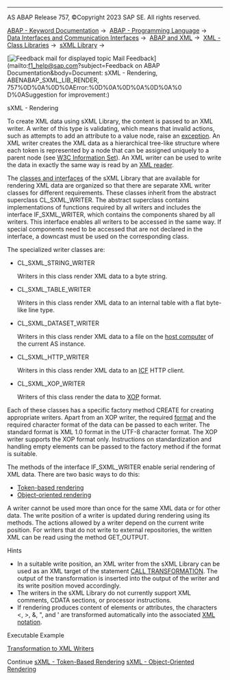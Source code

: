  

* * *

AS ABAP Release 757, ©Copyright 2023 SAP SE. All rights reserved.

[ABAP - Keyword Documentation](javascript:call_link\('abenabap.htm'\)) →  [ABAP - Programming Language](javascript:call_link\('abenabap_reference.htm'\)) →  [Data Interfaces and Communication Interfaces](javascript:call_link\('abenabap_data_communication.htm'\)) →  [ABAP and XML](javascript:call_link\('abenabap_xml.htm'\)) →  [XML - Class Libraries](javascript:call_link\('abenabap_xml_libs.htm'\)) →  [sXML Library](javascript:call_link\('abenabap_sxml_lib.htm'\)) → 

 [![](Mail.gif?object=Mail.gif&sap-language=EN "Feedback mail for displayed topic") Mail Feedback](mailto:f1_help@sap.com?subject=Feedback on ABAP Documentation&body=Document: sXML - Rendering, ABENABAP_SXML_LIB_RENDER, 757%0D%0A%0D%0AError:%0D%0A%0D%0A%0D%0A%0
D%0ASuggestion for improvement:)

sXML - Rendering

To create XML data using sXML Library, the content is passed to an XML writer. A writer of this type is validating, which means that invalid actions, such as attempts to add an attribute to a value node, raise an [exception](javascript:call_link\('abenabap_sxml_lib_exceptions.htm'\)). An XML writer creates the XML data as a hierarchical tree-like structure where each token is represented by a node that can be assigned uniquely to a parent node (see [W3C Information Set](http://www.w3.org/TR/xml-infoset/)). An XML writer can be used to write the data in exactly the same way is read by an [XML reader](javascript:call_link\('abenabap_sxml_lib_parse.htm'\)).

The [classes and interfaces](javascript:call_link\('abenabap_sxml_lib_writer.htm'\)) of the sXML Library that are available for rendering XML data are organized so that there are separate XML writer classes for different requirements. These classes inherit from the abstract superclass CL\_SXML\_WRITER. The abstract superclass contains implementations of functions required by all writers and includes the interface IF\_SXML\_WRITER, which contains the components shared by all writers. This interface enables all writers to be accessed in the same way. If special components need to be accessed that are not declared in the interface, a downcast must be used on the corresponding class.

The specialized writer classes are:

-   CL\_SXML\_STRING\_WRITER
    
    Writers in this class render XML data to a byte string.
    
-   CL\_SXML\_TABLE\_WRITER
    
    Writers in this class render XML data to an internal table with a flat byte-like line type.
    
-   CL\_SXML\_DATASET\_WRITER
    
    Writers in this class render XML data to a file on the [host computer](javascript:call_link\('abenhost_computer_glosry.htm'\) "Glossary Entry") of the current AS instance.
    
-   CL\_SXML\_HTTP\_WRITER
    
    Writers in this class render XML data to an [ICF](javascript:call_link\('abenicf_glosry.htm'\) "Glossary Entry") HTTP client.
    
-   CL\_SXML\_XOP\_WRITER
    
    Writers of this class render the data to [XOP](javascript:call_link\('abenxop_glosry.htm'\) "Glossary Entry") format.
    

Each of these classes has a specific factory method CREATE for creating appropriate writers. Apart from an XOP writer, the required [format](javascript:call_link\('abenabap_sxml_lib_formats.htm'\)) and the required character format of the data can be passed to each writer. The standard format is XML 1.0 format in the UTF-8 character format. The XOP writer supports the XOP format only. Instructions on standardization and handling empty elements can be passed to the factory method if the format is suitable.

The methods of the interface IF\_SXML\_WRITER enable serial rendering of XML data. There are two basic ways to do this:

-   [Token-based rendering](javascript:call_link\('abenabap_sxml_lib_render_token.htm'\))
-   [Object-oriented rendering](javascript:call_link\('abenabap_sxml_lib_render_oo.htm'\))

A writer cannot be used more than once for the same XML data or for other data. The write position of a writer is updated during rendering using its methods. The actions allowed by a writer depend on the current write position. For writers that do not write to external repositories, the written XML can be read using the method GET\_OUTPUT.

Hints

-   In a suitable write position, an XML writer from the sXML Library can be used as an XML target of the statement [CALL TRANSFORMATION](javascript:call_link\('abapcall_transformation.htm'\)). The output of the transformation is inserted into the output of the writer and its write position moved accordingly.
-   The writers in the sXML Library do not currently support XML comments, CDATA sections, or processor instructions.
-   If rendering produces content of elements or attributes, the characters <, \>, &, ", and ' are transformed automatically into the associated [XML notation](javascript:call_link\('abenxml_oview.htm'\)).

Executable Example

[Transformation to XML Writers](javascript:call_link\('abensxml_trafo_into_writer_abexa.htm'\))

Continue
[sXML - Token-Based Rendering](javascript:call_link\('abenabap_sxml_lib_render_token.htm'\))
[sXML - Object-Oriented Rendering](javascript:call_link\('abenabap_sxml_lib_render_oo.htm'\))
